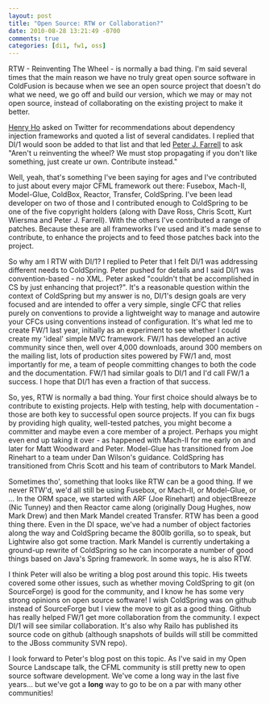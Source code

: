 ```yaml
---
layout: post
title: "Open Source: RTW or Collaboration?"
date: 2010-08-28 13:21:49 -0700
comments: true
categories: [di1, fw1, oss]
---
```

RTW - Reinventing The Wheel - is normally a bad thing. I'm said several times that the main reason we have no truly great open source software in ColdFusion is because when we see an open source project that doesn't do what we need, we go off and build our version, which we may or may not open source, instead of collaborating on the existing project to make it better.<!-- more -->

[Henry Ho](http://twitter.com/henrylearn2rock) asked on Twitter for recommendations about dependency injection frameworks and quoted a list of several candidates. I replied that DI/1 would soon be added to that list and that led [Peter J. Farrell](http://twitter.com/maestrofjp) to ask "Aren't u reinventing the wheel? We must stop propagating if you don't like something, just create ur own. Contribute instead."

Well, yeah, that's something I've been saying for ages and I've contributed to just about every major CFML framework out there: Fusebox, Mach-II, Model-Glue, ColdBox, Reactor, Transfer, ColdSpring. I've been lead developer on two of those and I contributed enough to ColdSpring to be one of the five copyright holders (along with Dave Ross, Chris Scott, Kurt Wiersma and Peter J. Farrell). With the others I've contributed a range of patches. Because these are all frameworks I've used and it's made sense to contribute, to enhance the projects and to feed those patches back into the project.

So why am I RTW with DI/1? I replied to Peter that I felt DI/1 was addressing different needs to ColdSpring. Peter pushed for details and I said DI/1 was convention-based - no XML. Peter asked "couldn't that be accomplished in CS by just enhancing that project?". It's a reasonable question within the context of ColdSpring but my answer is no, DI/1's design goals are very focused and are intended to offer a very simple, single CFC that relies purely on conventions to provide a lightweight way to manage and autowire your CFCs using conventions instead of configuration. It's what led me to create FW/1 last year, initially as an experiment to see whether I could create my 'ideal' simple MVC framework. FW/1 has developed an active community since then, well over 4,000 downloads, around 300 members on the mailing list, lots of production sites powered by FW/1 and, most importantly for me, a team of people committing changes to both the code and the documentation. FW/1 had similar goals to DI/1 and I'd call FW/1 a success. I hope that DI/1 has even a fraction of that success.

So, yes, RTW is normally a bad thing. Your first choice should always be to contribute to existing projects. Help with testing, help with documentation - those are both key to successful open source projects. If you can fix bugs by providing high quality, well-tested patches, you might become a committer and maybe even a core member of a project. Perhaps you might even end up taking it over - as happened with Mach-II for me early on and later for Matt Woodward and Peter. Model-Glue has transitioned from Joe Rinehart to a team under Dan Wilson's guidance. ColdSpring has transitioned from Chris Scott and his team of contributors to Mark Mandel.

Sometimes tho', something that looks like RTW can be a good thing. If we never RTW'd, we'd all still be using Fusebox, or Mach-II, or Model-Glue, or ... In the ORM space, we started with ARF (Joe Rinehart) and objectBreeze (Nic Tunney) and then Reactor came along (originally Doug Hughes, now Mark Drew) and then Mark Mandel created Transfer. RTW has been a good thing there. Even in the DI space, we've had a number of object factories along the way and ColdSpring became the 800lb gorilla, so to speak, but Lightwire also got some traction. Mark Mandel is currently undertaking a ground-up rewrite of ColdSpring so he can incorporate a number of good things based on Java's Spring framework. In some ways, he is also RTW.

I think Peter will also be writing a blog post around this topic. His tweets covered some other issues, such as whether moving ColdSpring to git (on SourceForge) is good for the community, and I know he has some very strong opinions on open source software! I wish ColdSpring was on github instead of SourceForge but I view the move to git as a good thing. Github has really helped FW/1 get more collaboration from the community. I expect DI/1 will see similar collaboration. It's also why Railo has published its source code on github (although snapshots of builds will still be committed to the JBoss community SVN repo).

I look forward to Peter's blog post on this topic. As I've said in my Open Source Landscape talk, the CFML community is still pretty new to open source software development. We've come a long way in the last five years... but we've got a **long** way to go to be on a par with many other communities!

 

